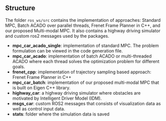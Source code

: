 ## Structure  
The folder ```ros_ws/src``` contains the implementation of approaches: Standard MPC, Batch ACADO over parallel threads, Frenet Frame Planner in C++, and our proposed Multi-modal MPC. It also contains a highway driving simulator and custom ros2 messages used by the packages.  
* **mpc_car_acado_single**: implementation of standard MPC. The problem formulation can be viewed in the code generation file.  
* **mpc_car_acado**: implementation of batch ACADO or multi-threaded ACADO where each thread solves the optimization problem for different goals.  
* **frenet_cpp**: implementation of trajectory sampling based approach: Frenet Frame Planner in C++  
* **mpc_car_batch**: implementation of our proposed multi-modal MPC that is built on Eigen C++ library.
* **highway_car**: a highway driving simulator where obstacles are motivated by Intelligent Driver Model (IDM).
* **msgs_car**: custom ROS2 messages that consists of visualization data as well as control input data.
* **stats**: folder where the simulation data is saved
